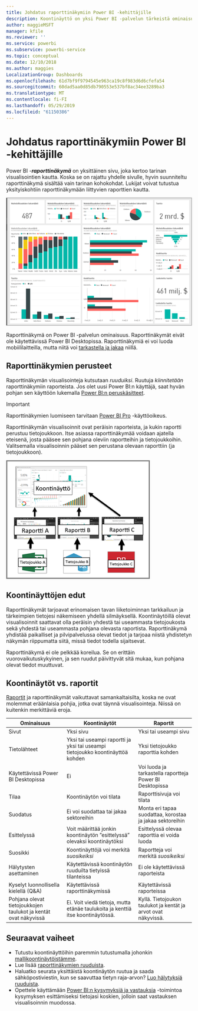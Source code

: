 ```yaml
---
title: Johdatus raporttinäkymiin Power BI -kehittäjille
description: Koontinäyttö on yksi Power BI -palvelun tärkeistä ominaisuuksista. Raporttinäkymä on yksittäinen sivu, jossa kerrotaan tarina visualisointien kautta.
author: maggieMSFT
manager: kfile
ms.reviewer: ''
ms.service: powerbi
ms.subservice: powerbi-service
ms.topic: conceptual
ms.date: 12/10/2018
ms.author: maggies
LocalizationGroup: Dashboards
ms.openlocfilehash: 61d7bf9f9794545e963ca19c8f983d6d6cfefa54
ms.sourcegitcommit: 60dad5aa0d85db790553e537bf8ac34ee3289ba3
ms.translationtype: MT
ms.contentlocale: fi-FI
ms.lasthandoff: 05/29/2019
ms.locfileid: "61150386"
---
```

# <a name="intro-to-dashboards-for-power-bi-designers"></a>Johdatus raporttinäkymiin Power BI -kehittäjille

Power BI -***raporttinäkymä*** on yksittäinen sivu, joka kertoo tarinan visualisointien kautta. Koska se on rajattu yhdelle sivulle, hyvin suunniteltu raporttinäkymä sisältää vain tarinan kohokohdat. Lukijat voivat tutustua yksityiskohtiin raporttinäkymään liittyvien raporttien kautta.

![koontinäyttö](media/service-dashboards/power-bi-dashboard2.png)

Raporttinäkymä on Power BI -palvelun ominaisuus. Raporttinäkymät eivät ole käytettävissä Power BI Desktopissa. Raporttinäkymiä ei voi luoda mobiililaitteilla, mutta niitä voi [tarkastella ja jakaa](mobile-apps-view-dashboard.md) niillä.

## <a name="dashboard-basics"></a>Raporttinäkymien perusteet 

Raporttinäkymän visualisointeja kutsutaan *ruuduiksi*. Ruutuja *kiinnitetään* raporttinäkymiin raporteista. Jos olet uusi Power BI:n käyttäjä, saat hyvän pohjan sen käyttöön lukemalla [Power BI:n peruskäsitteet](service-basic-concepts.md).

> [!IMPORTANT]
> Raporttinäkymien luomiseen tarvitaan [Power BI Pro](service-free-vs-pro.md) -käyttöoikeus.

Raporttinäkymän visualisoinnit ovat peräisin raporteista, ja kukin raportti perustuu tietojoukkoon. Itse asiassa raporttinäkymää voidaan ajatella eteisenä, josta pääsee sen pohjana oleviin raportteihin ja tietojoukkoihin. Valitsemalla visualisoinnin pääset sen perustana olevaan raporttiin (ja tietojoukkoon).

![kaavio, jossa näkyy koontinäyttöjen, raporttien ja tietojoukkojen välinen suhde](media/service-dashboards/power-bi-diagram.png)

## <a name="advantages-of-dashboards"></a>Koontinäyttöjen edut
Raporttinäkymät tarjoavat erinomaisen tavan liiketoiminnan tarkkailuun ja tärkeimpien tietojesi näkemiseen yhdellä silmäyksellä. Koontinäytöillä olevat visualisoinnit saattavat olla peräisin yhdestä tai useammasta tietojoukosta sekä yhdestä tai useammasta pohjana olevasta raportista. Raporttinäkymä yhdistää paikalliset ja pilvipalvelussa olevat tiedot ja tarjoaa niistä yhdistetyn näkymän riippumatta siitä, missä tiedot todella sijaitsevat.

Raporttinäkymä ei ole pelkkää koreilua. Se on erittäin vuorovaikutuskykyinen, ja sen ruudut päivittyvät sitä mukaa, kun pohjana olevat tiedot muuttuvat.

## <a name="dashboards-versus-reports"></a>Koontinäytöt vs. raportit
[Raportit](service-reports.md) ja raporttinäkymät vaikuttavat samankaltaisilta, koska ne ovat molemmat eräänlaisia pohjia, jotka ovat täynnä visualisointeja. Niissä on kuitenkin merkittäviä eroja.

| **Ominaisuus** | **Koontinäytöt** | **Raportit** |
| --- | --- | --- |
| Sivut |Yksi sivu |Yksi tai useampi sivu |
| Tietolähteet |Yksi tai useampi raportti ja yksi tai useampi tietojoukko koontinäyttöä kohden |Yksi tietojoukko raporttia kohden |
| Käytettävissä Power BI Desktopissa |Ei | Voi luoda ja tarkastella raportteja Power BI Desktopissa |
| Tilaa |Koontinäytön voi tilata |Raporttisivuja voi tilata |
| Suodatus |Ei voi suodattaa tai jakaa sektoreihin |Monta eri tapaa suodattaa, korostaa ja jakaa sektoreihin |
| Esittelyssä |Voit määrittää jonkin koontinäytön ”esittelyssä” olevaksi koontinäytöksi |Esittelyssä olevaa raporttia ei voida luoda |
| Suosikki | Koontinäyttöjä voi merkitä *suosikeiksi* | Raportteja voi merkitä *suosikeiksi*
| Hälytysten asettaminen |Käytettävissä koontinäytön ruuduilta tietyissä tilanteissa |Ei ole käytettävissä raporteista |
| Kyselyt luonnollisella kielellä (Q&A) |Käytettävissä raporttinäkymissä | Käytettävissä raporteissa |
| Pohjana olevat tietojoukkojen taulukot ja kentät ovat näkyvissä |Ei. Voit viedä tietoja, mutta etänäe taulukoita ja kenttiä itse koontinäytössä. |Kyllä. Tietojoukon taulukot ja kentät ja arvot ovat näkyvissä. |


## <a name="next-steps"></a>Seuraavat vaiheet
* Tutustu koontinäyttöihin paremmin tutustumalla johonkin [mallikoontinäytöistämme](sample-tutorial-connect-to-the-samples.md).
* Lue lisää [raporttinäkymien ruuduista](service-dashboard-tiles.md).
* Haluatko seurata yksittäistä koontinäytön ruutua ja saada sähköpostiviestin, kun se saavuttaa tietyn raja-arvon? [Luo hälytyksiä ruuduista](service-set-data-alerts.md).
* Opettele käyttämään [Power BI:n kysymyksiä ja vastauksia](power-bi-tutorial-q-and-a.md) -toimintoa kysymyksen esittämiseksi tietojasi koskien, jolloin saat vastauksen visualisoinnin muodossa.
